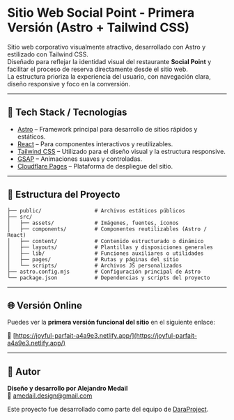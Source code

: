 # Sitio Web Social Point - Primera Versión (Astro + Tailwind CSS)

Sitio web corporativo visualmente atractivo, desarrollado con Astro y estilizado con Tailwind CSS.  
Diseñado para reflejar la identidad visual del restaurante **Social Point** y facilitar el proceso de reserva directamente desde el sitio web.  
La estructura prioriza la experiencia del usuario, con navegación clara, diseño responsive y foco en la conversión.

---

## 🚀 Tech Stack / Tecnologías

- [Astro](https://astro.build/) – Framework principal para desarrollo de sitios rápidos y estáticos.
- [React](https://react.dev/) – Para componentes interactivos y reutilizables.
- [Tailwind CSS](https://tailwindcss.com/) – Utilizado para el diseño visual y la estructura responsive.
- [GSAP](https://gsap.com/) – Animaciones suaves y controladas.
- [Cloudflare Pages](https://pages.cloudflare.com/) – Plataforma de despliegue del sitio.

---

## 📁 Estructura del Proyecto

```
├── public/                 # Archivos estáticos públicos
├── src/
│   ├── assets/             # Imágenes, fuentes, íconos
│   ├── components/         # Componentes reutilizables (Astro / React)
│   ├── content/            # Contenido estructurado o dinámico
│   ├── layouts/            # Plantillas y disposiciones generales
│   ├── lib/                # Funciones auxiliares o utilidades
│   ├── pages/              # Rutas y páginas del sitio
│   └── scripts/            # Archivos JS personalizados
├── astro.config.mjs        # Configuración principal de Astro
└── package.json            # Dependencias y scripts del proyecto
```

---

## 🌐 Versión Online

Puedes ver la **primera versión funcional del sitio** en el siguiente enlace:

🔗 [https://joyful-parfait-a4a9e3.netlify.app/](https://joyful-parfait-a4a9e3.netlify.app/)

---

## 👤 Autor

**Diseño y desarrollo por Alejandro Medail**  
📧 [amedail.design@gmail.com](mailto:amedail.design@gmail.com)

Este proyecto fue desarrollado como parte del equipo de [DaraProject](https://daraproject.com/).
